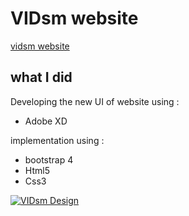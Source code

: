 # VIDsm website

<!-- link -->

[vidsm website](https://vidsm.herokuapp.com/)

## what I did

Developing the new  UI of website using :

- Adobe XD

implementation using : 
- bootstrap 4 
- Html5
- Css3


[![VIDsm Design](https://i.postimg.cc/5298GZ3T/Web-1920-2.jpg)](https://postimg.cc/ZCg9vsXx)
